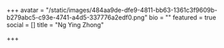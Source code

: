 +++
avatar = "/static/images/484aa9de-dfe9-4811-bb63-1361c3f9609b-b279abc5-c93e-4741-a4d5-337776a2edf0.png"
bio = ""
featured = true
social = []
title = "Ng Ying Zhong"

+++
